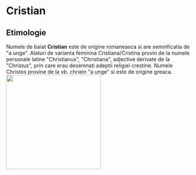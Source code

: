 # Cristian
## Etimologie
Numele de baiat **Cristian** este de origine romaneasca si are semnificatia de "a unge". 
Alaturi de varianta feminina Cristiana/Cristina provin de la numele personale latine "Christianus", "Christiana", adjective derivate de la "Christus", prin care erau desemnati adeptii religiei crestine. Numele Christos provine de la vb. chriein "a unge" si este de origine greaca.
<img src="https://stirilebzi.ro/wp-content/uploads/2023/04/cristiansito.webp" width="256" height="256">